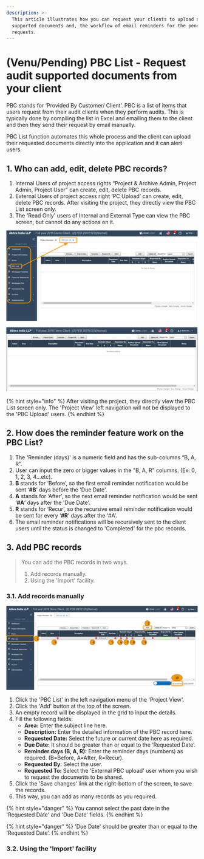 ```yaml
---
description: >-
  This article illustrates how you can request your clients to upload auditing
  supported documents and, the workflow of email reminders for the pending
  requests.
---
```


# \(Venu/Pending\) PBC List - Request audit supported documents from your client

PBC stands for ‘Provided By Customer/ Client’. PBC is a list of items that users request from their audit clients when they perform audits. This is typically done by compiling the list in Excel and emailing them to the client and then they send their request by email manually.

PBC List function automates this whole process and the client can upload their requested documents directly into the application and it can alert users. 

## 1. Who can add, edit, delete PBC records?

1. Internal Users of project access rights “Project & Archive Admin, Project Admin, Project User” can create, edit, delete PBC records.
2. External Users of project access right ‘PC Upload’ can create, edit, delete PBC records. After visiting the project, they directly view the PBC List screen only.
3. The 'Read Only' users of Internal and External Type can view the PBC screen, but cannot do any actions on it.

![Project View for Internal Users](../../.gitbook/assets/pbc-list-internal-users.png)

![After visiting the project, &apos;PBC Upload&apos; user directly view the PBC List screen only.](../../.gitbook/assets/pbc-list-external-users.png)

{% hint style="info" %}
After visiting the project, they directly view the PBC List screen only. The 'Project View' left navigation will not be displayed to the 'PBC Upload' users.
{% endhint %}

## 2. How does the reminder feature work on the PBC List?

1. The 'Reminder \(days\)' is a numeric field and has the sub-columns “B, A, R”.
2. User can input the zero or bigger values in the "B, A, R" columns. \(Ex: 0, 1, 2, 3, 4...etc\).
3. **B** stands for ‘Before’, so the first email reminder notification would be sent ‘**\#B**’ days before the 'Due Date'.
4. **A** stands for ‘After’, so the next email reminder notification would be sent ‘**\#A**’ days after the 'Due Date'.
5. **R** stands for ‘Recur’, so the recursive email reminder notification would be sent for every ‘**\#R**’ days after the ‘\#A’.
6. The email reminder notifications will be recursively sent to the client users until the status is changed to 'Completed' for the pbc records.

## 3. Add PBC records

> You can add the PBC records in two ways.
>
> 1. Add records manually.
> 2. Using the 'Import' facility.

### 3.1. Add records manually

![Click &apos;PBC List&apos; menu &amp;gt; Click &apos;Add&apos; button &amp;gt; Fill details &amp;gt; Click &apos;Save changes&apos; link](../../.gitbook/assets/pbc-list-add-record.png)

1. Click the 'PBC List' in the left navigation menu of the 'Project View'.
2. Click the 'Add' button at the top of the screen.
3. An empty record will be displayed in the grid to input the details.
4. Fill the following fields:
   * **Area:** Enter the subject line here.
   * **Description:** Enter the detailed information of the PBC record here.
   * **Requested Date:** Select the future or current date here as required.
   * **Due Date:** It should be greater than or equal to the ‘Requested Date’.
   * **Reminder days \(B, A, R\):** Enter the reminder days \(numbers\) as required. \(B=Before, A=After, R=Recur\).
   * **Requested By:** Select the user.
   * **Requested To:** Select the 'External PBC upload' user whom you wish to request the documents to be shared.
5. Click the 'Save changes' link at the right-bottom of the screen, to save the records.
6. This way, you can add as many records as you required.

{% hint style="danger" %}
You cannot select the past date in the 'Requested Date' and 'Due Date' fields.
{% endhint %}

{% hint style="danger" %}
'Due Date' should be greater than or equal to the ‘Requested Date’.
{% endhint %}

### 3.2. Using the 'Import' facility





## 

